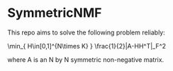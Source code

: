 # SymmetricNMF

This repo aims to solve the following problem reliably:

\min_{ H\in[0,1]^{N\times K} } \frac{1}{2}\|A-HH^T\|_F^2

where A is an N by N symmetric non-negative matrix.
